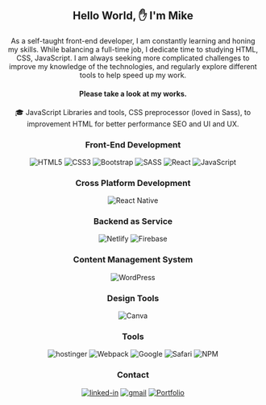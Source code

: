 ## <p align='center'>Hello World, :raised_hand: I'm Mike</p>

<p align='center'> As a self-taught front-end developer, I am constantly learning and honing my skills. While balancing a full-time job, I dedicate time to studying HTML, CSS, JavaScript.
I am always seeking more complicated challenges to improve my knowledge of the technologies, and regularly explore different tools to help speed up my work. </p>

#### <p align='center'> Please take a look at my works. </p>
<div align='center'> 
  🎓 JavaScript Libraries and tools, CSS preprocessor (loved in Sass), to improvement HTML for better performance SEO and UI and UX. 
</div>
 
<div align='center'>

### Front-End Development

![HTML5](https://img.shields.io/badge/html5-%23E34F26.svg?style=for-the-badge&logo=html5&logoColor=white)
![CSS3](https://img.shields.io/badge/css3-%231572B6.svg?style=for-the-badge&logo=css3&logoColor=white)
![Bootstrap](https://img.shields.io/badge/bootstrap-%238511FA.svg?style=for-the-badge&logo=bootstrap&logoColor=white)
![SASS](https://img.shields.io/badge/SASS-hotpink.svg?style=for-the-badge&logo=SASS&logoColor=white)
![React](https://img.shields.io/badge/react-%2320232a.svg?style=for-the-badge&logo=react&logoColor=%2361DAFB)
![JavaScript](https://img.shields.io/badge/JavaScript%20-%23F7DF1E.svg?style=for-the-badge&logo=javascript&logoColor=black)


### Cross Platform Development
![React Native](https://img.shields.io/badge/react_native-%2320232a.svg?style=for-the-badge&logo=react&logoColor=%2361DAFB)

### Backend as Service
![Netlify](https://img.shields.io/badge/netlify-%23000000.svg?style=for-the-badge&logo=netlify&logoColor=#00C7B7)
![Firebase](https://img.shields.io/badge/firebase-a08021?style=for-the-badge&logo=firebase&logoColor=ffcd34)

### Content Management System
![WordPress](https://img.shields.io/badge/WordPress-%23117AC9.svg?style=for-the-badge&logo=WordPress&logoColor=white)

### Design Tools
![Canva](https://img.shields.io/badge/Canva-%2300C4CC.svg?style=for-the-badge&logo=Canva&logoColor=white)

### Tools
![hostinger](https://img.shields.io/badge/Hostinger-%238511FA.svg?style=for-the-badge&logo=Hostinger&logoColor=white)
![Webpack](https://img.shields.io/badge/webpack-%238DD6F9.svg?style=for-the-badge&logo=webpack&logoColor=black)
![Google](https://img.shields.io/badge/google-4285F4?style=for-the-badge&logo=google&logoColor=white)
![Safari](https://img.shields.io/badge/Safari-000000?style=for-the-badge&logo=Safari&logoColor=white)
![NPM](https://img.shields.io/badge/NPM-%23CB3837.svg?style=for-the-badge&logo=npm&logoColor=white)


### Contact
[![linked-in](https://img.shields.io/badge/Linked_In-0077B5?style=for-the-badge&logo=LinkedIn&logoColor=white)](www.linkedin.com/in/mikezeg)
[![gmail](https://img.shields.io/badge/Gmail-D14836?style=for-the-badge&logo=Gmail&logoColor=white)](mailto:michalzegzula@gmail.com)
[![Portfolio](https://img.shields.io/badge/Portfolio-2F3134?style=for-the-badge&logo=hyperledger&logoColor=white)](https://mikezeg.com/)

</div>
